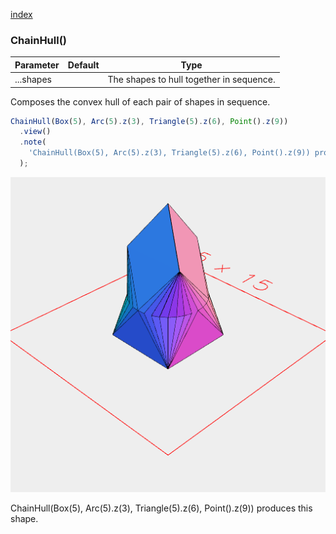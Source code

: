 [index](../../nb/api/index.md)
### ChainHull()
Parameter|Default|Type
---|---|---
...shapes||The shapes to hull together in sequence.


Composes the convex hull of each pair of shapes in sequence.

```JavaScript
ChainHull(Box(5), Arc(5).z(3), Triangle(5).z(6), Point().z(9))
  .view()
  .note(
    'ChainHull(Box(5), Arc(5).z(3), Triangle(5).z(6), Point().z(9)) produces this shape.'
  );
```

![Image](ChainHull.md.$2.png)

ChainHull(Box(5), Arc(5).z(3), Triangle(5).z(6), Point().z(9)) produces this shape.
